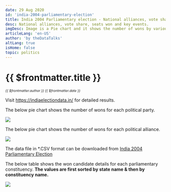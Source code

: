 ```yaml
---
date: 29 Aug 2020
id: 'india-2004-parliamentary-election'
title: India 2004 Parliamentary election - National alliances, vote share, seats won and key events.
desc: National alliances, vote share, seats won and key events.
imgDesc: Image is a Pie chart and it shows the number of wons by various alliances in the state.
articleLang: 'en-US'
author: 'by theDataTalks'
altLang: true
isHome: false
topic: politics
---
```


<altLang />

# {{ $frontmatter.title }}
<i style="font-size: 0.75em;"> {{ $frontmatter.author }} {{ $frontmatter.date }} </i>

Visit <https://indiaelectiondata.in/> for detailed results.

The below pie chart shows the number of wons for each political party.  

![](/img/politics/india-2004-parliamentary-election/india-2004-election-1.png)

The below pie chart shows the number of wons for each political alliance.  

![](/img/politics/india-2004-parliamentary-election/india-2004-election-2.png)

The data file in \*.CSV format can be downloaded from [India 2004 Parliamentary Election](https://thedatatalks.in/datas/politics/india-2001-parliamentary-election.csv)

The below table shows the won candidate details for each parliamentary constituency.
**The values are first sorted by state name & then by constituency name.**

![](/img/politics/india-2004-parliamentary-election/india-2004-election-3.png)


<style>

</style>